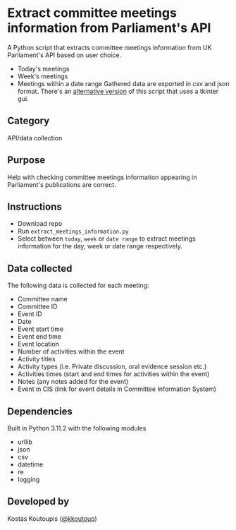 # Extract committee meetings information from Parliament's API
A Python script that extracts committee meetings information from UK Parliament's API based on user choice.
- Today's meetings
- Week's meetings
- Meetings within a date range
Gathered data are exported in csv and json format.
There's an [alternative version](https://github.com/kkoutoup/Tkinter-extract-meetings-information) of this script that uses a tkinter gui.

## Category
API/data collection

## Purpose
Help with checking committee meetings information appearing in Parliament's publications are correct.

## Instructions
- Download repo
- Run ```extract_meetings_information.py```
- Select between ```today```, ```week``` or ```date range```
to extract meetings information for the day, week or date range respectively.

## Data collected
The following data is collected for each meeting:
- Committee name
- Committee ID
- Event ID
- Date
- Event start time
- Event end time
- Event location
- Number of activities within the event
- Activity titles
- Activity types (i.e. Private discussion, oral evidence session etc.)
- Activities times (start and end times for activities within the event)
- Notes (any notes added for the event)
- Event in CIS (link for event details in Committee Information System)

## Dependencies
Built in Python 3.11.2 with the following modules
- urllib
- json
- csv
- datetime
- re
- logging

## Developed by
Kostas Koutoupis ([@kkoutoup](https://github.com/kkoutoup))

